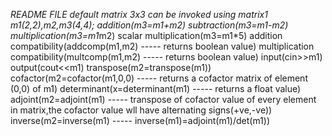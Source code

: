 *README FILE
  default matrix 3x3
  can be invoked using matrix1 m1(2,2),m2,m3(4,4);
  addition(m3=m1+m2)
  subtraction(m3=m1-m2)
  multiplication(m3=m1*m2)
  scalar multiplication(m3=m1*5)
  addition compatibility(addcomp(m1,m2) ----- returns boolean value)
  multiplication compatibility(multcomp(m1,m2) ----- returns boolean value)
  input(cin>>m1)
  output(cout<<m1)
  transpose(m2=transpose(m1))
  cofactor(m2=cofactor(m1,0,0)  ----- returns a cofactor matrix of element (0,0) of m1)
  determinant(x=determinant(m1) ----- returns a float value)
  adjoint(m2=adjoint(m1) ----- transpose of cofactor value of every element in matrix,the cofactor value wll have alternating signs(+ve,-ve))
  inverse(m2=inverse(m1) ----- inverse(m1)=adjoint(m1)/det(m1))

